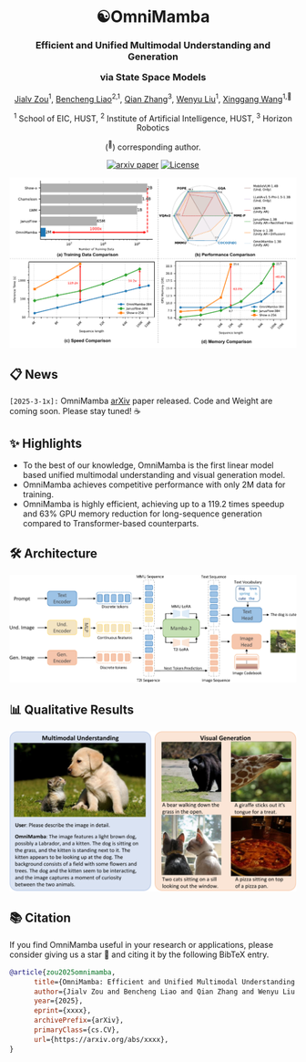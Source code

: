 <div align ="center">
<h1>☯OmniMamba </h1>
<h3>Efficient and Unified Multimodal Understanding and Generation 
  
via State Space Models</h3>

[Jialv Zou](https://github.com/Doctor-James)<sup>1</sup>, [Bencheng Liao](https://github.com/LegendBC)<sup>2,1</sup>, [Qian Zhang](https://scholar.google.com/citations?user=pCY-bikAAAAJ&hl=zh-CN)<sup>3</sup>, [Wenyu Liu](http://eic.hust.edu.cn/professor/liuwenyu/)<sup>1</sup>, [Xinggang Wang](https://xwcv.github.io/)<sup>1,📧</sup>

<sup>1</sup>  School of EIC, HUST, <sup>2</sup>  Institute of Artificial Intelligence, HUST,   <sup>3</sup> Horizon Robotics

(<sup>📧</sup>) corresponding author.


[![arxiv paper](https://img.shields.io/badge/arXiv-Paper-red)](https://arxiv.org/abs/xxxx)
[![License](https://img.shields.io/badge/License-Apache%202.0-blue.svg)](https://opensource.org/licenses/Apache-2.0)

</div>

<div align="center">
<img src="./assets/teaser.png">
</div>

## 📋 News

`[2025-3-1x]:` OmniMamba [arXiv](https://arxiv.org/abs/xxxx) paper released. Code and Weight are coming soon. Please stay tuned! ☕️

## ✨ Highlights
* To the best of our knowledge, OmniMamba is the first linear model based unified multimodal understanding and visual generation model.
* OmniMamba achieves competitive performance with only 2M data for training.
* OmniMamba is highly efficient, achieving up to a 119.2 times speedup and 63\% GPU memory reduction for long-sequence generation compared to Transformer-based counterparts.

## 🛠️ Architecture

</div>

<div align="center">
<img src="./assets/arch.png">
</div>

## 📊 Qualitative Results


<div align="center">
<img src="./assets/vis.png">
</div>

## 📚 Citation
If you find OmniMamba useful in your research or applications, please consider giving us a star &#127775; and citing it by the following BibTeX entry.


```bibtex
@article{zou2025omnimamba,
      title={OmniMamba: Efficient and Unified Multimodal Understanding and Generation via State Space Models}, 
      author={Jialv Zou and Bencheng Liao and Qian Zhang and Wenyu Liu and Xinggang Wang},
      year={2025},
      eprint={xxxx},
      archivePrefix={arXiv},
      primaryClass={cs.CV},
      url={https://arxiv.org/abs/xxxx}, 
}
```
